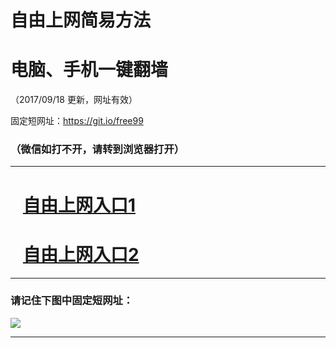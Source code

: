 ﻿# 自由上网简易方法

# 电脑、手机一键翻墙

（2017/09/18 更新，网址有效）

固定短网址：https://git.io/free99

### （微信如打不开，请转到浏览器打开）


***





# &nbsp;&nbsp; <a href="http://ft247025608.fwq-tz1005.info/fwqtz01.html?t=091800119976 " target="_blank">自由上网入口1</a>
# &nbsp;&nbsp; <a href="http://ft749923067.fwq-tz1006.info/fwqtz02.html?t=091800118506 " target="_blank">自由上网入口2</a>
***

### 请记住下图中固定短网址：

<img src="https://s3-us-west-2.amazonaws.com/fwq-1001/yjfq-20170905okok.png" /> 


***

